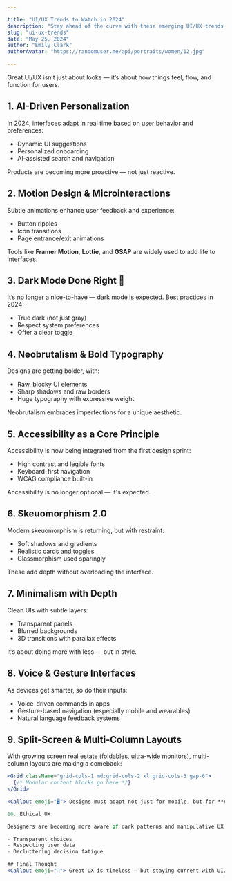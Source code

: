 ```yaml
---

title: "UI/UX Trends to Watch in 2024"
description: "Stay ahead of the curve with these emerging UI/UX trends."
slug: "ui-ux-trends"
date: "May 25, 2024"
author: "Emily Clark"
authorAvatar: "https://randomuser.me/api/portraits/women/12.jpg"

---
```


<Callout emoji="✨">
Great UI/UX isn’t just about looks — it’s about how things feel, flow, and function for users.
</Callout>

## 1. AI-Driven Personalization

In 2024, interfaces adapt in real time based on user behavior and preferences:

- Dynamic UI suggestions
- Personalized onboarding
- AI-assisted search and navigation

<Callout emoji="🧠">
Products are becoming more proactive — not just reactive.
</Callout>

## 2. Motion Design & Microinteractions

Subtle animations enhance user feedback and experience:

- Button ripples
- Icon transitions
- Page entrance/exit animations

Tools like **Framer Motion**, **Lottie**, and **GSAP** are widely used to add life to interfaces.

## 3. Dark Mode Done Right 🌙

It’s no longer a nice-to-have — dark mode is expected. Best practices in 2024:

- True dark (not just gray)
- Respect system preferences
- Offer a clear toggle

## 4. Neobrutalism & Bold Typography

Designs are getting bolder, with:

- Raw, blocky UI elements
- Sharp shadows and raw borders
- Huge typography with expressive weight

Neobrutalism embraces imperfections for a unique aesthetic.

## 5. Accessibility as a Core Principle

Accessibility is now being integrated from the first design sprint:

- High contrast and legible fonts
- Keyboard-first navigation
- WCAG compliance built-in

<Callout emoji="♿">
Accessibility is no longer optional — it's expected.
</Callout>

## 6. Skeuomorphism 2.0

Modern skeuomorphism is returning, but with restraint:

- Soft shadows and gradients
- Realistic cards and toggles
- Glassmorphism used sparingly

These add depth without overloading the interface.

## 7. Minimalism with Depth

Clean UIs with subtle layers:

- Transparent panels
- Blurred backgrounds
- 3D transitions with parallax effects

It’s about doing more with less — but in style.

## 8. Voice & Gesture Interfaces

As devices get smarter, so do their inputs:

- Voice-driven commands in apps
- Gesture-based navigation (especially mobile and wearables)
- Natural language feedback systems

## 9. Split-Screen & Multi-Column Layouts

With growing screen real estate (foldables, ultra-wide monitors), multi-column layouts are making a comeback:

```jsx
<Grid className="grid-cols-1 md:grid-cols-2 xl:grid-cols-3 gap-6">
  {/* Modular content blocks go here */}
</Grid>

<Callout emoji="🖥️"> Designs must adapt not just for mobile, but for **ultra-large** and **folding** screens too. </Callout>

10. Ethical UX

Designers are becoming more aware of dark patterns and manipulative UX. 2024 focuses on:

- Transparent choices
- Respecting user data
- Decluttering decision fatigue

## Final Thought
<Callout emoji="🎯"> Great UX is timeless — but staying current with UI/UX trends helps you **innovate without alienating** users. </Callout> ```